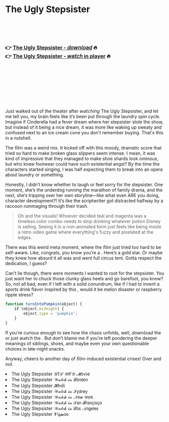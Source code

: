 <h1>The Ugly Stepsister</h1>

<br><br><br>

<h3>👉 <a href="https://Marks-dabbmebuni1978.github.io/hjdzwvqfmh/">The Ugly Stepsister - 𝘥𝘰𝘸𝘯𝘭𝘰𝘢𝘥</a> 🔥<br>
👉 <a href="https://Marks-dabbmebuni1978.github.io/hjdzwvqfmh/">The Ugly Stepsister - 𝘸𝘢𝘵𝘤𝘩 in player</a> 🔥
</h3>



<br><br><br><br><br><br><br>


Just walked out of the theater after 𝘸𝘢𝘵𝘤𝘩𝘪𝘯𝘨 The Ugly Stepsister, and let me tell you, my brain feels like it’s been put through the laundry spin cycle. Imagine if Cinderella had a fever dream where her stepsister stole the show, but instead of it being a nice dream, it was more like waking up sweaty and confused next to an ice cream cone you don't remember buying. That's this   in a nutshell.

The 𝘧𝘪𝘭𝘮 was a weird mix. It kicked off with this moody, dramatic score that tried so hard to make broken glass slippers seem intense. I mean, it was kind of impressive that they managed to make shoe shards look ominous, but who knew footwear could have such existential angst? By the time the characters started singing, I was half expecting them to break into an opera about laundry or something.

Honestly, I didn’t know whether to laugh or feel sorry for the stepsister. One moment, she’s the underdog running the marathon of family drama, and the next, she’s tripping over her own storyline—like what even ARE you doing, character development?! It’s like the scriptwriter got distracted halfway by a raccoon rummaging through their trash.

> Oh and the visuals! Whoever decided teal and magenta was a timeless color combo needs to stop drinking whatever potion Disney is selling. Seeing it in a non-animated form just feels like being inside a retro video game where everything's fuzzy and pixelated at the edges. 

There was this weird meta moment, where the 𝘧𝘪𝘭𝘮 just tried too hard to be self-aware. Like, congrats, you know you’re a  . Here’s a gold star. Or maybe they knew how absurd it all was and went full circus tent. Gotta respect the dedication, I guess?

Can't lie though, there were moments I wanted to root for the stepsister. You just want her to chuck those clunky glass heels and go barefoot, you know? So, not all bad, even if I left with a solid conundrum, like if I had to invent a sports drink flavor inspired by this  , would it be melon disaster or raspberry ripple stress?

```javascript
function turnIntoPumpkin(object) {
    if (object.midnight) {
        object.type = 'pumpkin';
    }
}
```

If you’re curious enough to see how the chaos unfolds, well, 𝘥𝘰𝘸𝘯𝘭𝘰𝘢𝘥 the   or just 𝘸𝘢𝘵𝘤𝘩 the  . But don’t blame me if you’re left pondering the deeper meanings of siblings, shoes, and maybe even your own questionable choices in late-night snacks.

Anyway, cheers to another day of 𝘧𝘪𝘭𝘮-induced existential crises! Over and out.

<li>The Ugly Stepsister 𝒴𝖳𝒮 𝒴𝖨𝖥𝒴 𝓜𝗈ν𝗂𝖾</li>
<li>The Ugly Stepsister 𝒲𝒶𝓉𝒸𝒽 𝒾𝓃 𝓛𝗈𝗇𝖽𝗈𝗇</li>
<li>The Ugly Stepsister 𝓗𝗂𝗇ԁ𝗂</li>
<li>The Ugly Stepsister 𝒲𝒶𝓉𝒸𝒽 𝒾𝓃 𝒮𝗒𝖽𝗇𝖾𝗒</li>
<li>The Ugly Stepsister 𝒲𝒶𝓉𝒸𝒽 𝒾𝓃 𝒩𝖾𝗐 𝒴𝗈𝗋𝗄</li>
<li>The Ugly Stepsister 𝒲𝒶𝓉𝒸𝒽 𝒾𝓃 𝒮𝖺𝗇 𝓕𝗋𝖺𝗇ç𝗂𝗌ç𝗈</li>
<li>The Ugly Stepsister 𝒲𝒶𝓉𝒸𝒽 𝒾𝓃 𝓛𝗈𝗌 𝒜𝗇𝗀𝖾𝗅𝖾𝗌</li>
<li>The Ugly Stepsister 𝓥ų𝓶𝗈𝗈</li>
